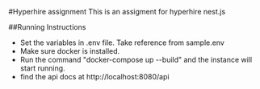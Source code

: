 #Hyperhire assignment
This is an assigment for hyperhire nest.js

##Running Instructions

- Set the variables in .env file. Take reference from sample.env
- Make sure docker is installed.
- Run the command "docker-compose up --build" and the instance will start running.
- find the api docs at http://localhost:8080/api